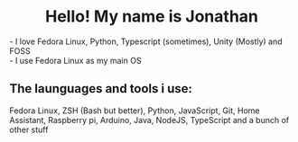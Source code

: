 <h1 align="center">Hello! My name is Jonathan</h1>

<p>
  - I love Fedora Linux, Python, Typescript (sometimes), Unity (Mostly) and FOSS <br/>
  - I use Fedora Linux as my main OS<br/>
</p>

<h2 align="left">The launguages and tools i use:</h2>
<p>Fedora Linux, ZSH (Bash but better), Python, JavaScript, Git, Home Assistant, Raspberry pi, Arduino, Java, NodeJS, TypeScript and a bunch of other stuff</p>
